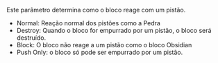 Este parâmetro determina como o bloco reage com um pistão.

* Normal: Reação normal dos pistões como a Pedra
* Destroy: Quando o bloco for empurrado por um pistão, o bloco será destruído.
* Block: O bloco não reage a um pistão como o bloco Obsidian
* Push Only: o bloco só pode ser empurrado por um pistão.